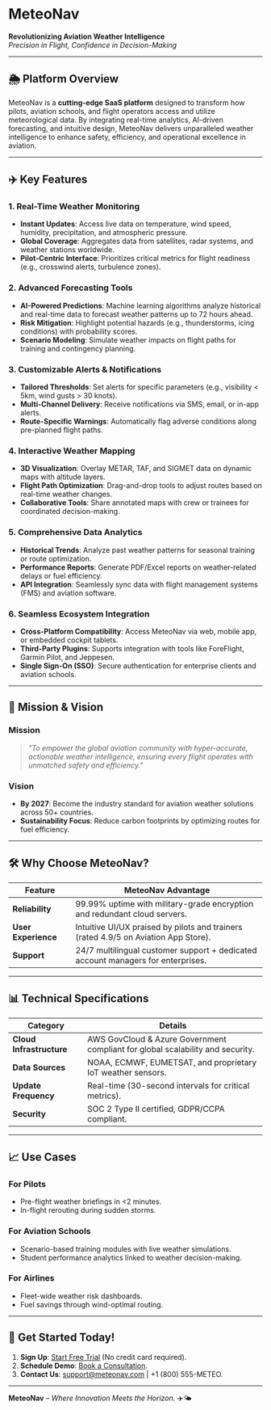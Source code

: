 # **MeteoNav**  
**Revolutionizing Aviation Weather Intelligence**  
*Precision in Flight, Confidence in Decision-Making*  

---

## **🌦️ Platform Overview**  
MeteoNav is a **cutting-edge SaaS platform** designed to transform how pilots, aviation schools, and flight operators access and utilize meteorological data. By integrating real-time analytics, AI-driven forecasting, and intuitive design, MeteoNav delivers unparalleled weather intelligence to enhance safety, efficiency, and operational excellence in aviation.  

---

## **✈️ Key Features**  

### **1. Real-Time Weather Monitoring**  
- **Instant Updates**: Access live data on temperature, wind speed, humidity, precipitation, and atmospheric pressure.  
- **Global Coverage**: Aggregates data from satellites, radar systems, and weather stations worldwide.  
- **Pilot-Centric Interface**: Prioritizes critical metrics for flight readiness (e.g., crosswind alerts, turbulence zones).  

### **2. Advanced Forecasting Tools**  
- **AI-Powered Predictions**: Machine learning algorithms analyze historical and real-time data to forecast weather patterns up to 72 hours ahead.  
- **Risk Mitigation**: Highlight potential hazards (e.g., thunderstorms, icing conditions) with probability scores.  
- **Scenario Modeling**: Simulate weather impacts on flight paths for training and contingency planning.  

### **3. Customizable Alerts & Notifications**  
- **Tailored Thresholds**: Set alerts for specific parameters (e.g., visibility < 5km, wind gusts > 30 knots).  
- **Multi-Channel Delivery**: Receive notifications via SMS, email, or in-app alerts.  
- **Route-Specific Warnings**: Automatically flag adverse conditions along pre-planned flight paths.  

### **4. Interactive Weather Mapping**  
- **3D Visualization**: Overlay METAR, TAF, and SIGMET data on dynamic maps with altitude layers.  
- **Flight Path Optimization**: Drag-and-drop tools to adjust routes based on real-time weather changes.  
- **Collaborative Tools**: Share annotated maps with crew or trainees for coordinated decision-making.  

### **5. Comprehensive Data Analytics**  
- **Historical Trends**: Analyze past weather patterns for seasonal training or route optimization.  
- **Performance Reports**: Generate PDF/Excel reports on weather-related delays or fuel efficiency.  
- **API Integration**: Seamlessly sync data with flight management systems (FMS) and aviation software.  

### **6. Seamless Ecosystem Integration**  
- **Cross-Platform Compatibility**: Access MeteoNav via web, mobile app, or embedded cockpit tablets.  
- **Third-Party Plugins**: Supports integration with tools like ForeFlight, Garmin Pilot, and Jeppesen.  
- **Single Sign-On (SSO)**: Secure authentication for enterprise clients and aviation schools.  

---

## **🎯 Mission & Vision**  

### **Mission**  
> *"To empower the global aviation community with hyper-accurate, actionable weather intelligence, ensuring every flight operates with unmatched safety and efficiency."*  

### **Vision**  
- **By 2027**: Become the industry standard for aviation weather solutions across 50+ countries.  
- **Sustainability Focus**: Reduce carbon footprints by optimizing routes for fuel efficiency.  

---

## **🛠️ Why Choose MeteoNav?**  

| **Feature**               | **MeteoNav Advantage**                                                                 |
|---------------------------|---------------------------------------------------------------------------------------|  
| **Reliability**           | 99.99% uptime with military-grade encryption and redundant cloud servers.             |  
| **User Experience**        | Intuitive UI/UX praised by pilots and trainers (rated 4.9/5 on Aviation App Store).   |  
| **Support**               | 24/7 multilingual customer support + dedicated account managers for enterprises.      |  

---

## **📊 Technical Specifications**  

| **Category**          | **Details**                                                                 |  
|------------------------|-----------------------------------------------------------------------------|  
| **Cloud Infrastructure** | AWS GovCloud & Azure Government compliant for global scalability and security. |  
| **Data Sources**       | NOAA, ECMWF, EUMETSAT, and proprietary IoT weather sensors.                 |  
| **Update Frequency**   | Real-time (30-second intervals for critical metrics).                       |  
| **Security**           | SOC 2 Type II certified, GDPR/CCPA compliant.                               |  

---

## **📈 Use Cases**  

### **For Pilots**  
- Pre-flight weather briefings in <2 minutes.  
- In-flight rerouting during sudden storms.  

### **For Aviation Schools**  
- Scenario-based training modules with live weather simulations.  
- Student performance analytics linked to weather decision-making.  

### **For Airlines**  
- Fleet-wide weather risk dashboards.  
- Fuel savings through wind-optimal routing.  

---

## **🚀 Get Started Today!**  
1. **Sign Up**: [Start Free Trial](https://meteonav.com/trial) (No credit card required).  
2. **Schedule Demo**: [Book a Consultation](https://meteonav.com/demo).  
3. **Contact Us**: support@meteonav.com | +1 (800) 555-METEO.  

--- 

**MeteoNav** – *Where Innovation Meets the Horizon.* ✈️🌤️  
